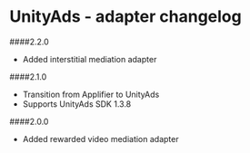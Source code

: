 # UnityAds - adapter changelog

####2.2.0

- Added interstitial mediation adapter

####2.1.0

- Transition from Applifier to UnityAds
- Supports UnityAds SDK 1.3.8

####2.0.0

- Added rewarded video mediation adapter